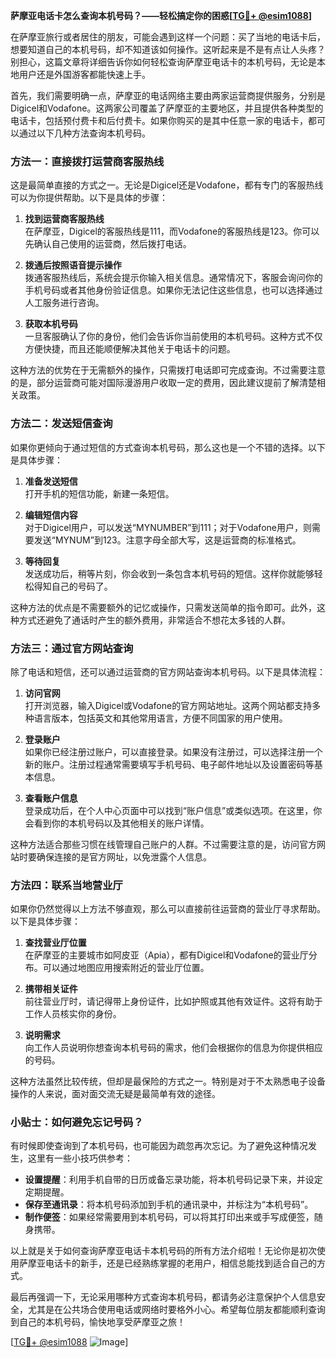 **萨摩亚电话卡怎么查询本机号码？——轻松搞定你的困惑[[TG💪+ @esim1088](https://t.me/s/esim1088)]**

在萨摩亚旅行或者居住的朋友，可能会遇到这样一个问题：买了当地的电话卡后，想要知道自己的本机号码，却不知道该如何操作。这听起来是不是有点让人头疼？别担心，这篇文章将详细告诉你如何轻松查询萨摩亚电话卡的本机号码，无论是本地用户还是外国游客都能快速上手。

首先，我们需要明确一点，萨摩亚的电话网络主要由两家运营商提供服务，分别是Digicel和Vodafone。这两家公司覆盖了萨摩亚的主要地区，并且提供各种类型的电话卡，包括预付费卡和后付费卡。如果你购买的是其中任意一家的电话卡，都可以通过以下几种方法查询本机号码。

### 方法一：直接拨打运营商客服热线

这是最简单直接的方式之一。无论是Digicel还是Vodafone，都有专门的客服热线可以为你提供帮助。以下是具体的步骤：

1. **找到运营商客服热线**  
   在萨摩亚，Digicel的客服热线是111，而Vodafone的客服热线是123。你可以先确认自己使用的运营商，然后拨打电话。

2. **拨通后按照语音提示操作**  
   拨通客服热线后，系统会提示你输入相关信息。通常情况下，客服会询问你的手机号码或者其他身份验证信息。如果你无法记住这些信息，也可以选择通过人工服务进行咨询。

3. **获取本机号码**  
   一旦客服确认了你的身份，他们会告诉你当前使用的本机号码。这种方式不仅方便快捷，而且还能顺便解决其他关于电话卡的问题。

这种方法的优势在于无需额外的操作，只需拨打电话即可完成查询。不过需要注意的是，部分运营商可能对国际漫游用户收取一定的费用，因此建议提前了解清楚相关政策。

### 方法二：发送短信查询

如果你更倾向于通过短信的方式查询本机号码，那么这也是一个不错的选择。以下是具体步骤：

1. **准备发送短信**  
   打开手机的短信功能，新建一条短信。

2. **编辑短信内容**  
   对于Digicel用户，可以发送“MYNUMBER”到111；对于Vodafone用户，则需要发送“MYNUM”到123。注意字母全部大写，这是运营商的标准格式。

3. **等待回复**  
   发送成功后，稍等片刻，你会收到一条包含本机号码的短信。这样你就能够轻松得知自己的号码了。

这种方法的优点是不需要额外的记忆或操作，只需发送简单的指令即可。此外，这种方式还避免了通话时产生的额外费用，非常适合不想花太多钱的人群。

### 方法三：通过官方网站查询

除了电话和短信，还可以通过运营商的官方网站查询本机号码。以下是具体流程：

1. **访问官网**  
   打开浏览器，输入Digicel或Vodafone的官方网站地址。这两个网站都支持多种语言版本，包括英文和其他常用语言，方便不同国家的用户使用。

2. **登录账户**  
   如果你已经注册过账户，可以直接登录。如果没有注册过，可以选择注册一个新的账户。注册过程通常需要填写手机号码、电子邮件地址以及设置密码等基本信息。

3. **查看账户信息**  
   登录成功后，在个人中心页面中可以找到“账户信息”或类似选项。在这里，你会看到你的本机号码以及其他相关的账户详情。

这种方法适合那些习惯在线管理自己账户的人群。不过需要注意的是，访问官方网站时要确保连接的是官方网址，以免泄露个人信息。

### 方法四：联系当地营业厅

如果你仍然觉得以上方法不够直观，那么可以直接前往运营商的营业厅寻求帮助。以下是具体步骤：

1. **查找营业厅位置**  
   在萨摩亚的主要城市如阿皮亚（Apia），都有Digicel和Vodafone的营业厅分布。可以通过地图应用搜索附近的营业厅位置。

2. **携带相关证件**  
   前往营业厅时，请记得带上身份证件，比如护照或其他有效证件。这将有助于工作人员核实你的身份。

3. **说明需求**  
   向工作人员说明你想查询本机号码的需求，他们会根据你的信息为你提供相应的号码。

这种方法虽然比较传统，但却是最保险的方式之一。特别是对于不太熟悉电子设备操作的人来说，面对面交流无疑是最简单有效的途径。

### 小贴士：如何避免忘记号码？

有时候即使查询到了本机号码，也可能因为疏忽再次忘记。为了避免这种情况发生，这里有一些小技巧供参考：

- **设置提醒**：利用手机自带的日历或备忘录功能，将本机号码记录下来，并设定定期提醒。
- **保存至通讯录**：将本机号码添加到手机的通讯录中，并标注为“本机号码”。
- **制作便签**：如果经常需要用到本机号码，可以将其打印出来或手写成便签，随身携带。

以上就是关于如何查询萨摩亚电话卡本机号码的所有方法介绍啦！无论你是初次使用萨摩亚电话卡的新手，还是已经熟练掌握的老用户，相信总能找到适合自己的方式。

最后再强调一下，无论采用哪种方式查询本机号码，都请务必注意保护个人信息安全，尤其是在公共场合使用电话或网络时要格外小心。希望每位朋友都能顺利查询到自己的本机号码，愉快地享受萨摩亚之旅！

[[TG💪+ @esim1088](https://t.me/s/esim1088) ![Image](https://i.postimg.cc/4NQfJmqS/Snipaste-2025-05-13-00-14-12.png)]